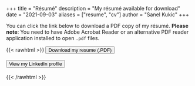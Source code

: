 +++
title = "Résumé"
description = "My résumé available for download"
date = "2021-09-03"
aliases = ["resume", "cv"]
author = "Sanel Kukic"
+++

You can click the link below to download a PDF copy of my résumé. **Please note**: You need to have Adobe Acrobat Reader or an alternative PDF reader application installed to open `.pdf` files.

{{< rawhtml >}}
<button href="#" onclick="window.location.href = 'https://sanelkukic.us.eu.org/sanel_resume.pdf';">Download my resume (.PDF)</button>
<br>
<br>
<button href="#" onclick="window.location.href = 'https://linkedin.com/in/sanelkukic';">View my LinkedIn profile</button>
<br>
<br>
{{< /rawhtml >}}
